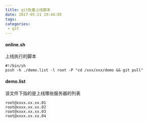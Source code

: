 ```yaml
---
title: git批量上线脚本
date: 2017-05-21 19:44:05
tags:
categories:
 - git
---
```


#### online.sh
上线执行的脚本
```
#!/bin/sh
pssh -h ./demo.list -l root -P "cd /xxx/xxx/demo && git pull"

```

#### demo.list
该文件下指的是上线哪些服务器的列表
```
root@xxxx.xx.xx.01
root@xxxx.xx.xx.02
root@xxxx.xx.xx.03
root@xxxx.xx.xx.04
```
